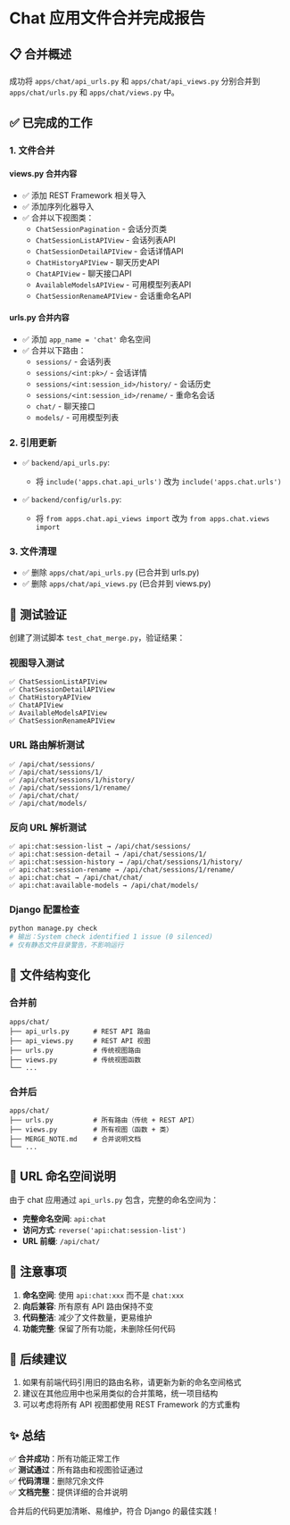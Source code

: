 # Chat 应用文件合并完成报告

## 📋 合并概述

成功将 `apps/chat/api_urls.py` 和 `apps/chat/api_views.py` 分别合并到 `apps/chat/urls.py` 和 `apps/chat/views.py` 中。

## ✅ 已完成的工作

### 1. 文件合并

#### views.py 合并内容
- ✅ 添加 REST Framework 相关导入
- ✅ 添加序列化器导入
- ✅ 合并以下视图类：
  - `ChatSessionPagination` - 会话分页类
  - `ChatSessionListAPIView` - 会话列表API
  - `ChatSessionDetailAPIView` - 会话详情API
  - `ChatHistoryAPIView` - 聊天历史API
  - `ChatAPIView` - 聊天接口API
  - `AvailableModelsAPIView` - 可用模型列表API
  - `ChatSessionRenameAPIView` - 会话重命名API

#### urls.py 合并内容
- ✅ 添加 `app_name = 'chat'` 命名空间
- ✅ 合并以下路由：
  - `sessions/` - 会话列表
  - `sessions/<int:pk>/` - 会话详情
  - `sessions/<int:session_id>/history/` - 会话历史
  - `sessions/<int:session_id>/rename/` - 重命名会话
  - `chat/` - 聊天接口
  - `models/` - 可用模型列表

### 2. 引用更新

- ✅ `backend/api_urls.py`: 
  - 将 `include('apps.chat.api_urls')` 改为 `include('apps.chat.urls')`
  
- ✅ `backend/config/urls.py`:
  - 将 `from apps.chat.api_views import` 改为 `from apps.chat.views import`

### 3. 文件清理

- ✅ 删除 `apps/chat/api_urls.py` (已合并到 urls.py)
- ✅ 删除 `apps/chat/api_views.py` (已合并到 views.py)

## 🧪 测试验证

创建了测试脚本 `test_chat_merge.py`，验证结果：

### 视图导入测试
```
✅ ChatSessionListAPIView
✅ ChatSessionDetailAPIView
✅ ChatHistoryAPIView
✅ ChatAPIView
✅ AvailableModelsAPIView
✅ ChatSessionRenameAPIView
```

### URL 路由解析测试
```
✅ /api/chat/sessions/
✅ /api/chat/sessions/1/
✅ /api/chat/sessions/1/history/
✅ /api/chat/sessions/1/rename/
✅ /api/chat/chat/
✅ /api/chat/models/
```

### 反向 URL 解析测试
```
✅ api:chat:session-list → /api/chat/sessions/
✅ api:chat:session-detail → /api/chat/sessions/1/
✅ api:chat:session-history → /api/chat/sessions/1/history/
✅ api:chat:session-rename → /api/chat/sessions/1/rename/
✅ api:chat:chat → /api/chat/chat/
✅ api:chat:available-models → /api/chat/models/
```

### Django 配置检查
```bash
python manage.py check
# 输出：System check identified 1 issue (0 silenced)
# 仅有静态文件目录警告，不影响运行
```

## 📁 文件结构变化

### 合并前
```
apps/chat/
├── api_urls.py      # REST API 路由
├── api_views.py     # REST API 视图
├── urls.py          # 传统视图路由
├── views.py         # 传统视图函数
└── ...
```

### 合并后
```
apps/chat/
├── urls.py          # 所有路由（传统 + REST API）
├── views.py         # 所有视图（函数 + 类）
├── MERGE_NOTE.md    # 合并说明文档
└── ...
```

## 🔗 URL 命名空间说明

由于 chat 应用通过 `api_urls.py` 包含，完整的命名空间为：

- **完整命名空间**: `api:chat`
- **访问方式**: `reverse('api:chat:session-list')`
- **URL 前缀**: `/api/chat/`

## 📝 注意事项

1. **命名空间**: 使用 `api:chat:xxx` 而不是 `chat:xxx`
2. **向后兼容**: 所有原有 API 路由保持不变
3. **代码整洁**: 减少了文件数量，更易维护
4. **功能完整**: 保留了所有功能，未删除任何代码

## 🚀 后续建议

1. 如果有前端代码引用旧的路由名称，请更新为新的命名空间格式
2. 建议在其他应用中也采用类似的合并策略，统一项目结构
3. 可以考虑将所有 API 视图都使用 REST Framework 的方式重构

## ✨ 总结

✅ **合并成功**：所有功能正常工作  
✅ **测试通过**：所有路由和视图验证通过  
✅ **代码清理**：删除冗余文件  
✅ **文档完整**：提供详细的合并说明

合并后的代码更加清晰、易维护，符合 Django 的最佳实践！
